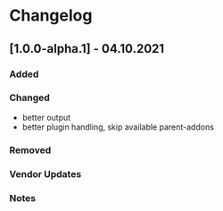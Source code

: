 # Changelog

## [1.0.0-alpha.1] - 04.10.2021

### Added

### Changed
- better output
- better plugin handling, skip available parent-addons

### Removed

### Vendor Updates

### Notes


